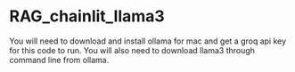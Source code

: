 # RAG_chainlit_llama3

You will need to download and install ollama for mac and get a groq api key for this code to run. You will also need to download llama3 through command line from ollama.
